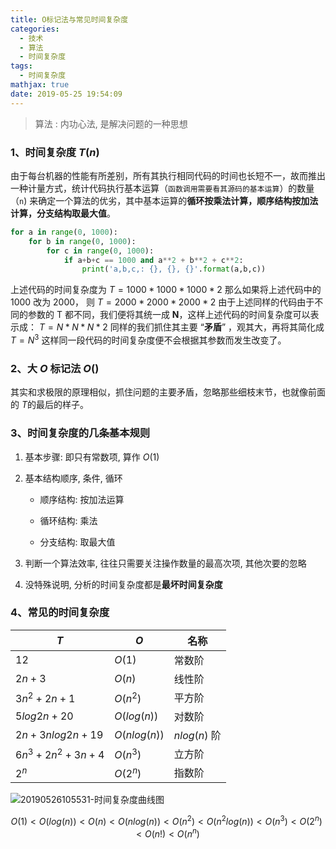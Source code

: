 ```yaml
---
title: O标记法与常见时间复杂度
categories:
  - 技术
  - 算法
  - 时间复杂度
tags:
  - 时间复杂度
mathjax: true
date: 2019-05-25 19:54:09
---
```

> 算法 : 内功心法, 是解决问题的一种思想

### 1、时间复杂度 $T(n)$

由于每台机器的性能有所差别，所有其执行相同代码的时间也长短不一，故而推出一种计量方式，统计代码执行基本运算（`函数调用需要看其源码的基本运算`）的数量（`n`) 来确定一个算法的优劣，其中基本运算的**循环按乘法计算，顺序结构按加法计算，分支结构取最大值**。

```python
for a in range(0, 1000): 
    for b in range(0, 1000):
        for c in range(0, 1000):
            if a+b+c == 1000 and a**2 + b**2 + c**2:
                print('a,b,c,: {}, {}, {}'.format(a,b,c))
```

上述代码的时间复杂度为
$T = 1000 * 1000 * 1000 * 2$
那么如果将上述代码中的 1000 改为 2000， 则
$T = 2000 * 2000 * 2000 * 2$
由于上述同样的代码由于不同的参数的 T 都不同，我们便将其统一成 **N**，这样上述代码的时间复杂度可以表示成：
$T = N * N * N * 2$
同样的我们抓住其主要 “**矛盾**” ，观其大，再将其简化成
$T= N^3$
这样同一段代码的时间复杂度便不会根据其参数而发生改变了。

### 2、大 $O$ 标记法 $O()$

其实和求极限的原理相似，抓住问题的主要矛盾，忽略那些细枝末节，也就像前面的 $T$的最后的样子。

### 3、时间复杂度的几条基本规则

1. 基本步骤: 即只有常数项, 算作 $O(1)$

2. 基本结构顺序, 条件, 循环

   - 顺序结构: 按加法运算

   - 循环结构: 乘法
   - 分支结构: 取最大值

3. 判断一个算法效率, 往往只需要关注操作数量的最高次项, 其他次要的忽略
4. 没特殊说明, 分析的时间复杂度都是**最坏时间复杂度**

### 4、常见的时间复杂度

| $T$              | $O$          | 名称         |
| ---------------- | ------------ | ------------ |
| $12$             | $O(1)$       | 常数阶       |
| $2n+3$           | $O(n)$       | 线性阶       |
| $3n^2+2n+1$      | $O(n^2)$     | 平方阶       |
| $5log2n+20$      | $O(log(n))$  | 对数阶       |
| $2n+3nlog2n+19$  | $O(nlog(n))$ | $nlog(n)$ 阶 |
| $6n^3+2n^2+3n+4$ | $O(n^3)$     | 立方阶       |
| $2^n$            | $O(2^n)$     | 指数阶       |

![20190526105531-时间复杂度曲线图](https://gitee.com/bookandmusic/imgs/raw/master/uPic/2020%2006/20190526105531-时间复杂度曲线图%20.png)

$$
O(1) < O(log(n)) < O(n) < O(nlog(n)) < O(n^2)< O(n ^ 2log(n)) < O(n^3) < O(2^n) < O(n!) < O(n^n)
$$

